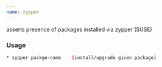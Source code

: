 ```yaml
---
name: zypper
---
```

asserts presence of packages installed via zypper (SUSE)


### Usage

```bash
* zypper packge-name    (install/upgrade given package)
```
